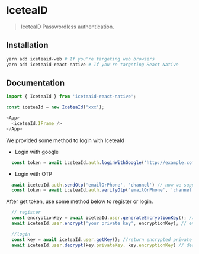 # IceteaID 

>  IceteaID Passwordless authentication.

## Installation
```bash
yarn add iceteaid-web # If you're targeting web browsers
yarn add iceteaid-react-native # If you're targeting React Native
```

## Documentation
```ts
import { IceteaId } from 'iceteaid-react-native';

const iceteaId = new IceteaId('xxx');

<App>
  <iceteaId.IFrame />
</App>
```

We provided some method to login with IceteaId 

 - Login with google
```ts
  const token = await iceteaId.auth.loginWithGoogle('http://example.com/redirect')
```
- Login with OTP
```ts
  await iceteaId.auth.sendOtp('emailOrPhone', 'channel') // now we support send OTP via sms and email
  const token = await iceteaId.auth.verifyOtp('emailOrPhone', 'channel', 'otpCode')
```

After get token, use some method below to register or login.
```ts
  // register
  const encryptionKey = await iceteaId.user.generateEncryptionKey(); //generate 256bit random key to encrypt your private key
  await iceteaId.user.encrypt('your private key', encryptionKey); // encrypt private key with encryption key then encrypt encryption key with AWS KMS

  //login
  const key = await iceteaId.user.getKey(); //return encrypted private key and encrypted encryption key
  await iceteaId.user.decrypt(key.privateKey, key.encryptionKey) // decrypt private key with encryption key then decrypt encryption key with AWS KMS
```

